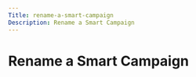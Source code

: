 ```yaml
---
Title: rename-a-smart-campaign
Description: Rename a Smart Campaign
---
```


# Rename a Smart Campaign


